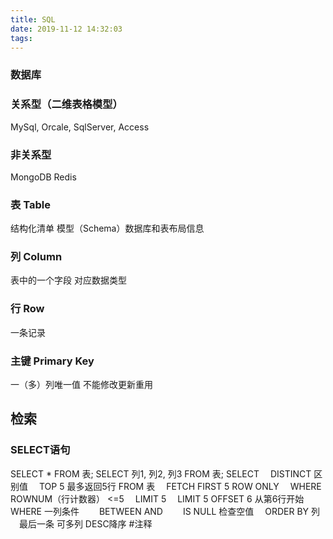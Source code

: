 ```yaml
---
title: SQL
date: 2019-11-12 14:32:03
tags:
---
```

### 数据库
### 关系型（二维表格模型）
MySql, Orcale, SqlServer, Access
### 非关系型
MongoDB Redis
### 表 Table
结构化清单
模型（Schema）数据库和表布局信息
### 列 Column
表中的一个字段 对应数据类型
### 行 Row
一条记录
### 主键 Primary Key
一（多）列唯一值 不能修改更新重用

## 检索
### SELECT语句
SELECT * FROM 表;
SELECT 列1, 列2, 列3 FROM 表;
SELECT
&emsp;DISTINCT 区别值
&emsp;TOP 5 最多返回5行
FROM 表
&emsp;FETCH FIRST 5 ROW ONLY
&emsp;WHERE ROWNUM（行计数器） <=5
&emsp;LIMIT 5
&emsp;LIMIT 5 OFFSET 6 从第6行开始
&emsp;WHERE 一列条件
&emsp;&emsp;BETWEEN AND
&emsp;&emsp;IS NULL 检查空值
&emsp;ORDER BY 列
&emsp;最后一条 可多列 DESC降序
\#注释
